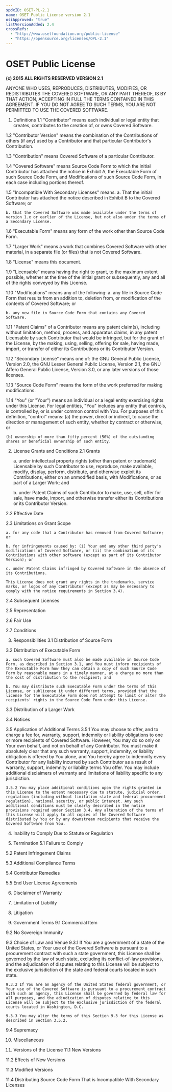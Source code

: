 ```yaml
---
spdxID: OSET-PL-2.1
name: OSET Public License version 2.1
osiApproved: "true"
listVersionAdded: 2.4
crossRefs: 
  - "http://www.osetfoundation.org/public-license"
  - "https://opensource.org/licenses/OPL-2.1"
---
```


# OSET Public License

**(c) 2015 ALL RIGHTS RESERVED VERSION 2.1**

ANYONE WHO USES, REPRODUCES, DISTRIBUTES, MODIFIES, OR REDISTRIBUTES THE COVERED SOFTWARE, OR ANY PART THEREOF, IS BY THAT ACTION, ACCEPTING IN FULL THE TERMS CONTAINED IN THIS AGREEMENT. IF YOU DO NOT AGREE TO SUCH TERMS, YOU ARE NOT PERMITTED TO USE THE COVERED SOFTWARE.

1. Definitions
  1.1 "Contributor" means each individual or legal entity that creates, contributes to the creation of, or owns Covered Software.

  1.2 "Contributor Version" means the combination of the Contributions of others (if any) used by a Contributor and that particular Contributor's Contribution.

  1.3 "Contribution" means Covered Software of a particular Contributor.

  1.4 "Covered Software" means Source Code Form to which the initial Contributor has attached the notice in Exhibit A, the Executable Form of such Source Code Form, and Modifications of such Source Code Form, in each case including portions thereof.

  1.5 "Incompatible With Secondary Licenses" means:
    a. That the initial Contributor has attached the notice described in Exhibit B to the Covered Software; or

    b. that the Covered Software was made available under the terms of version 1.x or earlier of the License, but not also under the terms of a Secondary License.

  1.6 "Executable Form" means any form of the work other than Source Code Form.

  1.7 "Larger Work" means a work that combines Covered Software with other material, in a separate file (or files) that is not Covered Software.

  1.8 "License" means this document.

  1.9 "Licensable" means having the right to grant, to the maximum extent possible, whether at the time of the initial grant or subsequently, any and all of the rights conveyed by this License.

  1.10 "Modifications" means any of the following:
    a. any file in Source Code Form that results from an addition to, deletion from, or modification of the contents of Covered Software; or

    b. any new file in Source Code Form that contains any Covered Software.

  1.11 "Patent Claims" of a Contributor means any patent claim(s), including without limitation, method, process, and apparatus claims, in any patent Licensable by such Contributor that would be infringed, but for the grant of the License, by the making, using, selling, offering for sale, having made, import, or transfer of either its Contributions or its Contributor Version.

  1.12 "Secondary License" means one of: the GNU General Public License, Version 2.0, the GNU Lesser General Public License, Version 2.1, the GNU Affero General Public License, Version 3.0, or any later versions of those licenses.

  1.13 "Source Code Form" means the form of the work preferred for making modifications.

  1.14 "You" (or "Your") means an individual or a legal entity exercising rights under this License. For legal entities, "You" includes any entity that controls, is controlled by, or is under common control with You. For purposes of this definition, "control" means:
    (a) the power, direct or indirect, to cause the direction or management of such entity, whether by contract or otherwise, or

    (b) ownership of more than fifty percent (50%) of the outstanding shares or beneficial ownership of such entity.

2. License Grants and Conditions
  2.1 Grants
  
    a. under intellectual property rights (other than patent or trademark) Licensable by such Contributor to use, reproduce, make available, modify, display, perform, distribute, and otherwise exploit its Contributions, either on an unmodified basis, with Modifications, or as part of a Larger Work; and

    b. under Patent Claims of such Contributor to make, use, sell, offer for sale, have made, import, and otherwise transfer either its Contributions or its Contributor Version.

  2.2 Effective Date

  2.3 Limitations on Grant Scope
  
    a. for any code that a Contributor has removed from Covered Software; or

    b. for infringements caused by: (i) Your and any other third party's modifications of Covered Software, or (ii) the combination of its Contributions with other software (except as part of its Contributor Version); or

    c. under Patent Claims infringed by Covered Software in the absence of its Contributions.

    This License does not grant any rights in the trademarks, service marks, or logos of any Contributor (except as may be necessary to comply with the notice requirements in Section 3.4).

  2.4 Subsequent Licenses

  2.5 Representation

  2.6 Fair Use

  2.7 Conditions

3. Responsibilities
  3.1 Distribution of Source Form

  3.2 Distribution of Executable Form
  
    a. such Covered Software must also be made available in Source Code Form, as described in Section 3.1, and You must inform recipients of the Executable Form how they can obtain a copy of such Source Code Form by reasonable means in a timely manner, at a charge no more than the cost of distribution to the recipient; and

    b. You may distribute such Executable Form under the terms of this License, or sublicense it under different terms, provided that the license for the Executable Form does not attempt to limit or alter the recipients' rights in the Source Code Form under this License.

  3.3 Distribution of a Larger Work

  3.4 Notices

  3.5 Application of Additional Terms
    3.5.1 You may choose to offer, and to charge a fee for, warranty, support, indemnity or liability obligations to one or more recipients of Covered Software. However, You may do so only on Your own behalf, and not on behalf of any Contributor. You must make it absolutely clear that any such warranty, support, indemnity, or liability obligation is offered by You alone, and You hereby agree to indemnify every Contributor for any liability incurred by such Contributor as a result of warranty, support, indemnity or liability terms You offer. You may include additional disclaimers of warranty and limitations of liability specific to any jurisdiction.

    3.5.2 You may place additional conditions upon the rights granted in this License to the extent necessary due to statute, judicial order, regulation (including without limitation state and federal procurement regulation), national security, or public interest. Any such additional conditions must be clearly described in the notice provisions required under Section 3.4. Any alteration of the terms of this License will apply to all copies of the Covered Software distributed by You or by any downstream recipients that receive the Covered Software from You.

4. Inability to Comply Due to Statute or Regulation

5. Termination
  5.1 Failure to Comply

  5.2 Patent Infringement Claims

  5.3 Additional Compliance Terms

  5.4 Contributor Remedies

  5.5 End User License Agreements

6. Disclaimer of Warranty

7. Limitation of Liability

8. Litigation

9. Government Terms
  9.1 Commercial Item

  9.2 No Sovereign Immunity

  9.3 Choice of Law and Venue
    9.3.1 If You are a government of a state of the United States, or Your use of the Covered Software is pursuant to a procurement contract with such a state government, this License shall be governed by the law of such state, excluding its conflict-of-law provisions, and the adjudication of disputes relating to this License will be subject to the exclusive jurisdiction of the state and federal courts located in such state.

    9.3.2 If You are an agency of the United States federal government, or Your use of the Covered Software is pursuant to a procurement contract with such an agency, this License shall be governed by federal law for all purposes, and the adjudication of disputes relating to this License will be subject to the exclusive jurisdiction of the federal courts located in Washington, D.C.

    9.3.3 You may alter the terms of this Section 9.3 for this License as described in Section 3.5.2.

  9.4 Supremacy

10. Miscellaneous

11. Versions of the License
  11.1 New Versions

  11.2 Effects of New Versions

  11.3 Modified Versions

  11.4 Distributing Source Code Form That is Incompatible With Secondary Licenses
